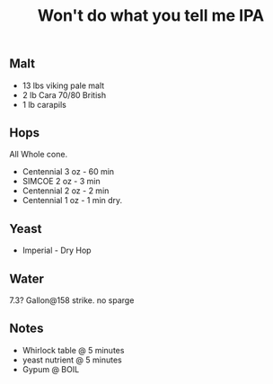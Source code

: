 ﻿---
layout: post
title: Won't do what you tell me IPA
tags: [ beer ]
---
## Malt
- 13 lbs viking pale malt
- 2 lb Cara 70/80 British
- 1 lb carapils 

## Hops
All Whole cone. 
- Centennial  3 oz - 60 min
- SIMCOE 2 oz - 3 min
- Centennial 2 oz - 2 min
- Centennial 1 oz - 1 min dry. 
## Yeast
- Imperial - Dry Hop 

## Water
7.3? Gallon@158 strike. no sparge 

## Notes
-  Whirlock table @ 5 minutes
- yeast nutrient @ 5 minutes
- Gypum @ BOIL



